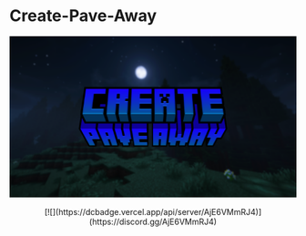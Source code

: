 # Create-Pave-Away
![](https://github.com/GamerVerse722/Create-Pave-Away/blob/main/Create%20Pave%20Away%20Wide.png?raw=true)

<div align="center">
  [![](https://dcbadge.vercel.app/api/server/AjE6VMmRJ4)](https://discord.gg/AjE6VMmRJ4)
</div>
